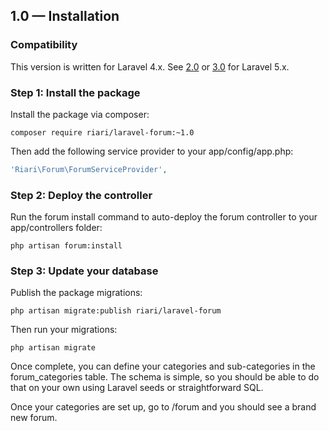 ## 1.0 —  Installation

### Compatibility

This version is written for Laravel 4.x. See [2.0](2.0/installation.md) or [3.0](3.0/installation.md) for Laravel 5.x.

### Step 1: Install the package

Install the package via composer:

```
composer require riari/laravel-forum:~1.0
```

Then add the following service provider to your app/config/app.php:

```php
'Riari\Forum\ForumServiceProvider',
```

### Step 2: Deploy the controller

Run the forum install command to auto-deploy the forum controller to your app/controllers folder:

`php artisan forum:install`

### Step 3: Update your database

Publish the package migrations:

`php artisan migrate:publish riari/laravel-forum`

Then run your migrations:

`php artisan migrate`

Once complete, you can define your categories and sub-categories in the forum_categories table. The schema is simple, so you should be able to do that on your own using Laravel seeds or straightforward SQL.

Once your categories are set up, go to <app hostname>/forum and you should see a brand new forum.

